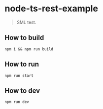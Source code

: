 # node-ts-rest-example
> SML test.

## How to build
```
npm i && npm run build
```

## How to run
```
npm run start
```

## How to dev
```
npm run dev
```